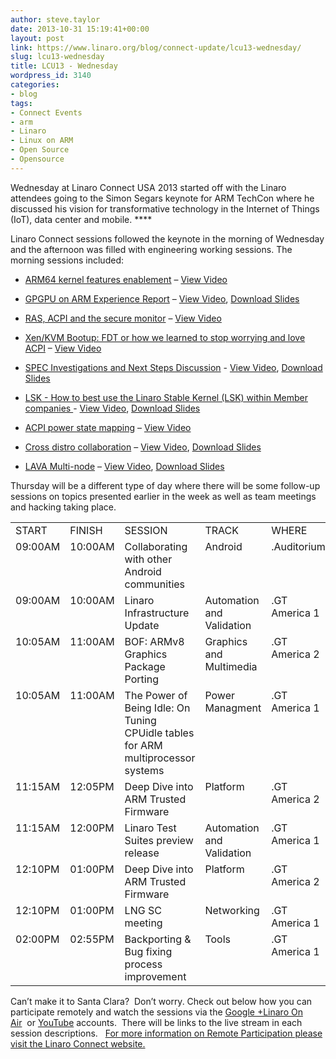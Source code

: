 ```yaml
---
author: steve.taylor
date: 2013-10-31 15:19:41+00:00
layout: post
link: https://www.linaro.org/blog/connect-update/lcu13-wednesday/
slug: lcu13-wednesday
title: LCU13 - Wednesday
wordpress_id: 3140
categories:
- blog
tags:
- Connect Events
- arm
- Linaro
- Linux on ARM
- Open Source
- Opensource
---
```


Wednesday at Linaro Connect USA 2013 started off with the Linaro attendees going to the Simon Segars keynote for ARM TechCon where he discussed his vision for transformative technology in the Internet of Things (IoT), data center and mobile. ****

Linaro Connect sessions followed the keynote in the morning of Wednesday and the afternoon was filled with engineering working sessions. The morning sessions included:

  * [ARM64 kernel features enablement](http://lcu-13.zerista.com/event/member/85118) – [View Video](http://www.youtube.com/watch?v=GxU9EwOqvk0)


  * [GPGPU on ARM Experience Report](http://lcu-13.zerista.com/event/member/85117) – [View Video](http://www.youtube.com/watch?v=57PrMlF17gQ), [Download Slides](http://www.linaro.org/documents/download/ae6fa90d17f241cc65ecce3172b1f71a526e924079f01)      


  * [RAS, ACPI and the secure monitor](http://lcu-13.zerista.com/event/member/85119) – [View Video](http://www.youtube.com/watch?v=mQx22SH7_wY)           


  * [Xen/KVM Bootup: FDT or how we learned to stop worrying and love ACPI](http://lcu-13.zerista.com/event/member/85124) – [View Video](http://www.youtube.com/watch?v=3EvV_k-brlU) 


  * [SPEC Investigations and Next Steps Discussion](http://lcu-13.zerista.com/event/member/85122) - [View Video](http://www.youtube.com/watch?v=tnDWww191t8), [Download Slides](http://www.linaro.org/documents/download/e00d38f7d38c86bb6b439a60242bea855269a60cbfab2)


  * [LSK - How to best use the Linaro Stable Kernel (LSK) within Member companies ](http://lcu-13.zerista.com/event/member/85094)- [View Video](http://www.youtube.com/watch?v=6SihAqYiZYs), [Download Slides](http://www.linaro.org/documents/download/d2916565ae5f004c00d315c242fe847d52696b27a635a)


  * [ACPI power state mapping](http://lcu-13.zerista.com/event/member/85126) – [View Video](http://www.youtube.com/watch?v=rrW9kNWyy9A)   


  * [Cross distro collaboration](http://lcu-13.zerista.com/event/member/85125) – [View Video](http://www.youtube.com/watch?v=Lh1gVlQyVEI), [Download Slides](http://www.linaro.org/documents/download/79480a931d7e4eb1665bdc96584facba52696d20c7e16)     


  * [LAVA Multi-node](http://lcu-13.zerista.com/event/member/85106) – [View Video](http://www.youtube.com/watch?v=zCyou3oUM6I), [Download Slides](http://www.linaro.org/documents/download/5f1f3de157162bf4160f80ebfc1f447352696eb6da34f)            


Thursday will be a different type of day where there will be some follow-up sessions on topics presented earlier in the week as well as team meetings and hacking taking place.
<table cellpadding="0" cellspacing="0" border="0" class="table responive-table">
<tbody >
<tr >

<td markdown="1">
START
</td>

<td markdown="1">
FINISH
</td>

<td markdown="1">
SESSION
</td>

<td markdown="1">
TRACK
</td>

<td markdown="1">
WHERE
</td>
</tr>
<tr >

<td valign="top" markdown="1">
09:00AM
</td>

<td valign="top" markdown="1">
10:00AM
</td>

<td width="277" valign="top" markdown="1">
Collaborating with other Android communities
</td>

<td valign="top" markdown="1">
Android
</td>

<td valign="top" markdown="1">
.Auditorium
</td>
</tr>
<tr >

<td valign="top" markdown="1">
09:00AM
</td>

<td valign="top" markdown="1">
10:00AM
</td>

<td width="277" valign="top" markdown="1">
Linaro Infrastructure Update
</td>

<td valign="top" markdown="1">
Automation and Validation
</td>

<td valign="top" markdown="1">
.GT America 1
</td>
</tr>
<tr >

<td valign="top" markdown="1">
10:05AM
</td>

<td valign="top" markdown="1">
11:00AM
</td>

<td width="277" valign="top" markdown="1">
BOF: ARMv8 Graphics Package Porting
</td>

<td valign="top" markdown="1">
Graphics and Multimedia
</td>

<td valign="top" markdown="1">
.GT America 2
</td>
</tr>
<tr >

<td valign="top" markdown="1">
10:05AM
</td>

<td valign="top" markdown="1">
11:00AM
</td>

<td width="277" valign="top" markdown="1">
The Power of Being Idle: On Tuning CPUidle tables for ARM multiprocessor systems
</td>

<td valign="top" markdown="1">
Power Managment
</td>

<td valign="top" markdown="1">
.GT America 1
</td>
</tr>
<tr >

<td valign="top" markdown="1">
11:15AM
</td>

<td valign="top" markdown="1">
12:05PM
</td>

<td width="277" valign="top" markdown="1">
Deep Dive into ARM Trusted Firmware
</td>

<td valign="top" markdown="1">
Platform
</td>

<td valign="top" markdown="1">
.GT America 2
</td>
</tr>
<tr >

<td valign="top" markdown="1">
11:15AM
</td>

<td valign="top" markdown="1">
12:00PM
</td>

<td width="277" valign="top" markdown="1">
Linaro Test Suites preview release
</td>

<td valign="top" markdown="1">
Automation and Validation
</td>

<td valign="top" markdown="1">
.GT America 1
</td>
</tr>
<tr >

<td valign="top" markdown="1">
12:10PM
</td>

<td valign="top" markdown="1">
01:00PM
</td>

<td width="277" valign="top" markdown="1">
Deep Dive into ARM Trusted Firmware
</td>

<td valign="top" markdown="1">
Platform
</td>

<td valign="top" markdown="1">
.GT America 2
</td>
</tr>
<tr >

<td valign="top" markdown="1">
12:10PM
</td>

<td valign="top" markdown="1">
01:00PM
</td>

<td width="277" valign="top" markdown="1">
LNG SC meeting
</td>

<td valign="top" markdown="1">
Networking
</td>

<td valign="top" markdown="1">
.GT America 1
</td>
</tr>
<tr >

<td valign="top" markdown="1">
02:00PM
</td>

<td valign="top" markdown="1">
02:55PM
</td>

<td width="277" valign="top" markdown="1">
Backporting & Bug fixing process improvement
</td>

<td valign="top" markdown="1">
Tools
</td>

<td valign="top" markdown="1">
.GT America 1
</td>
</tr>
</tbody>
</table>

Can’t make it to Santa Clara?  Don’t worry. Check out below how you can participate remotely and watch the sessions via the [Google +Linaro On Air](https://plus.google.com/u/0/116754366033915823792/posts)  or [YouTube](http://www.youtube.com/user/LinaroOnAir) accounts.  There will be links to the live stream in each session descriptions.   [For more information on Remote Participation please visit the Linaro Connect website.](http://www.linaro.org/connect-lcu13/schedule/remote-participation)

 
